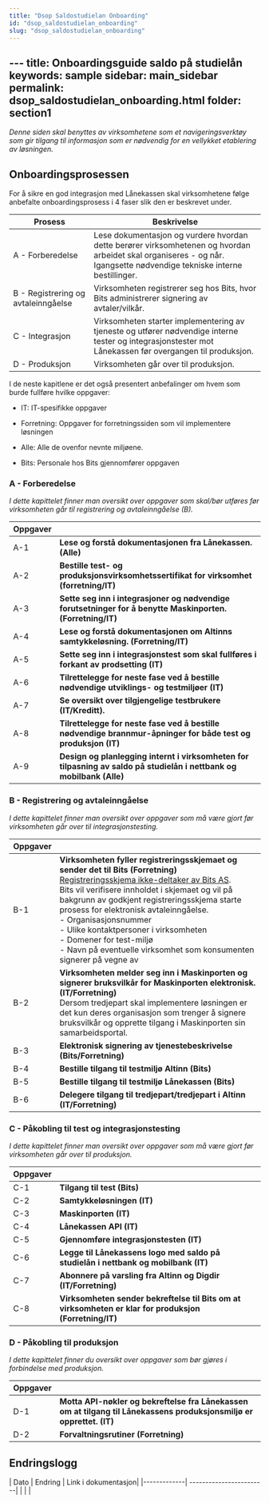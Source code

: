 ```yaml
---
title: "Dsop Saldostudielan Onboarding"
id: "dsop_saldostudielan_onboarding"
slug: "dsop_saldostudielan_onboarding"
---
```


﻿---
title: Onboardingsguide saldo på studielån
keywords: sample
sidebar: main_sidebar
permalink: dsop_saldostudielan_onboarding.html
folder: section1
---


*Denne siden skal benyttes av virksomhetene som et navigeringsverktøy som gir tilgang til informasjon som er nødvendig for en vellykket etablering av løsningen.*

## Onboardingsprosessen
For å sikre en god integrasjon med Lånekassen skal virksomhetene følge anbefalte onboardingsprosess i 4 faser slik den er beskrevet under.   

| Prosess                             | Beskrivelse                                                                                                                                                                     |
|-------------------------------------|---------------------------------------------------------------------------------------------------------------------------------------------------------------------------------|
| A - Forberedelse                    | Lese dokumentasjon og vurdere hvordan dette berører virksomhetenen og hvordan arbeidet skal organiseres - og når. <br > Igangsette nødvendige tekniske interne bestillinger. |
| B - Registrering og avtaleinngåelse | Virksomheten registrerer seg hos Bits, hvor Bits administrerer signering av avtaler/vilkår.                                                                                     |
| C - Integrasjon                     | Virksomheten starter implementering av tjeneste og utfører nødvendige interne tester og integrasjonstester mot Lånekassen før overgangen til produksjon.                        |
| D - Produksjon                      | Virksomheten går over til produksjon.                                                                                                                                           |


I de neste kapitlene er det også presentert anbefalinger om hvem som burde fullføre hvilke oppgaver:  

* IT: IT-spesifikke oppgaver

* Forretning: Oppgaver for forretningssiden som vil implementere løsningen

* Alle: Alle de ovenfor nevnte miljøene.

* Bits: Personale hos Bits gjennomfører oppgaven


### A - Forberedelse

*I dette kapittelet finner man oversikt over oppgaver som skal/bør utføres før virksomheten går til registrering og avtaleinngåelse (B).*

| Oppgaver |                                                                                                                      |
|----------|----------------------------------------------------------------------------------------------------------------------|
| A-1      | **Lese og forstå dokumentasjonen fra Lånekassen. (Alle)**                                                            | Se [Saldo på studielån](/dsop_saldostudielan_om) og [Informasjonsmodell](/dsop_saldostudielan_informasjonsmodellLanekassen)  Sidene forklarer hva tjenesten er og hvilken informasjon som leveres.|
| A-2      | **Bestille test- og produksjonsvirksomhetssertifikat for virksomhet (forretning/IT)**                                | Virksomheten må ha gyldig test- og produksjons-virksomhetssertifikater fra enten [Buypass](https:/www.buypass.no/produkter/virksomhetssertifikat-esegl#oversikt-VID) eller [Commfides](https:/www.commfides.com/commfides-virksomhetssertifikat/) <br > Det er også mulig å gjenbruke eksisterende test- og produksjonsvirksomhetssertifikat.<br >[Les mer om virksomhetssertifikat her.](https:/www.bits.no/document/bits-buypass-commfides-business-certificates-an-introduction/) |
| A-3      | **Sette seg inn i integrasjoner og nødvendige forutsetninger for å benytte Maskinporten. (Forretning/IT)**           |Maskinporten brukes til å autorisere tilgang til Lånekassens API. Se: <br > [Slik bruker du Maskinporten som API-konsument](https:/docs.digdir.no/docs/Maskinporten/maskinporten_guide_apikonsument)|
| A-4      | **Lese og forstå dokumentasjonen om Altinns samtykkeløsning. (Forretning/IT)**                                       | Se [Altinns samtykkeløsning](https:/altinn.github.io/docs/utviklingsguider/samtykke/datakonsument/komme-i-gang/).|
| A-5      | **Sette seg inn i integrasjonstest som skal fullføres i forkant av prodsetting (IT)**                                | Se [Integrasjonstest](/assets/Saldostudielan_integration_test.xlsx). Oversikt over alle test caser som skal gjennomføres før virksomhet kan gå over til produksjon.|
| A-6      | **Tilrettelegge for neste fase ved å bestille nødvendige utviklings- og testmiljøer (IT)**                           | Dette er en virksomhet-intern aktivitet.|
| A-7      | **Se oversikt over tilgjengelige testbrukere (IT/Kreditt).**                                                         | [Testdata](https:/dokumentasjon.dsop.no/dsop_saldostudielan_integrasjonstest.html#testkunder)|
| A-8      | **Tilrettelegge for neste fase ved å bestille nødvendige brannmur-åpninger for både test og produksjon (IT)**        | Dette er en virksomhet-intern aktivitet.|
| A-9      | **Design og planlegging internt i virksomheten for tilpasning av saldo på studielån i nettbank og mobilbank (Alle)** | |



### B - Registrering og avtaleinngåelse

*I dette kapittelet finner man oversikt over oppgaver som må være gjort før virksomheten går over til integrasjonstesting.*

| Oppgaver |                                                                                                                                                                                                                                                                                                                                            |
|----------|--------------------------------------------------------------------------------------------------------------------------------------------------------------------------------------------------------------------------------------------------------------------------------------------------------------------------------------------|
| B-1      | **Virksomheten fyller registreringsskjemaet og sender det til Bits (Forretning)** <br > [Registreringsskjema ikke-deltaker av Bits AS](/assets/Registreringsskjema_saldo_studielan_ikkedeltaker.docx).<br > Bits vil verifisere innholdet i skjemaet og vil på bakgrunn av godkjent registreringsskjema starte prosess for elektronisk avtaleinngåelse. <br >- Organisasjonsnummer <br >- Ulike kontaktpersoner i virksomheten <br >- Domener for test-miljø <br >- Navn på eventuelle virksomhet som konsumenten signerer på vegne av|
| B-2      | **Virksomheten melder seg inn i Maskinporten og signerer bruksvilkår for Maskinporten elektronisk. (IT/Forretning)** <br > Dersom tredjepart skal implementere løsningen er det kun deres organisasjon som trenger å signere bruksvilkår og opprette tilgang i Maskinporten sin samarbeidsportal. |
| B-3      | **Elektronisk signering av tjenestebeskrivelse (Bits/Forretning)**                                                                                                                                                                                                                                                                         |Tjenestebeskrivelsen inneholder bruksvilkårene for tjenestene og underbilag. <br > Virksomheten blir kontaktet av Bits for å starte elektronisk avtaleinngåelse. |
| B-4      | **Bestille tilgang til testmiljø Altinn (Bits)**                                                                                                                                                                                                                                                                                           | Bits bestiller API-nøklene på vegne av virksomheten, og Altinn sender nøklene direkte til foretaket. API-nøklene er nødvendig for å kunne benytte samtykkeløsningen.<br >Dersom virksomheten benytter tredjepart, og tredjepart skal benytte sitt eget virksomhetssertifikat, må egne API-nøkler for tredjepart bestilles. <br > Tredjepart får ikke direkte tilgang til tjenesten (5498_1) i Altinn, og kan kun hente på samtykke på vegne av bank som har fått tilgang til tjenesten.|
| B-5      | **Bestille tilgang til testmiljø Lånekassen (Bits)**                                                                                                                                                                                                                                                                                       | Bits bestiller tilgang til testmiljø hos Lånekassen for virksomheten. Basert på bestillingen gir Lånekassen tilgang til API’et, samt tilgang til Maskinporten og samtykkeløsningen for saldo på studielån.<br > Dersom virksomheten benytter tredjepart får både tredjepart og virksomhetene, som de implementerer på vegne av, tilgang til Lånekassens scope i Maskinporten. Det er kun tredjepart som må legge opp integrasjonen i sin samarbeidsportal.<br > Dette kan ta opptil 1-3 virkedager.|
| B-6      | **Delegere tilgang til tredjepart/tredjepart i Altinn (IT/Forretning)**                                                                                                                                                                                                                                                                    | Denne prosessen gjelder kun for virksomhet som benytter tredjeparter, hvor tredjepart skal sende forespørsel på vegne av virksomheten.<br >«Tilgang til å administrere samtykkeforespørsler og samtykketokens», slik at leverandør kan sende forespørsler på vegne av datakonsument mot samtykkeløsningen.<br > Produksjonsmiljø: Bemyndiget person hos virksomheten må delegere tilgang til tredjepart i Altinn. Se: [Veiledning delegere tilgang i Altinn](/assets/Veiledning_delegering_Altinn.pdf).|


### C - Påkobling til test og integrasjonstesting
*I dette kapittelet finner man oversikt over oppgaver som må være gjort før virksomheten går over til produksjon.*


| Oppgaver |                                                                                                        |
|----------|--------------------------------------------------------------------------------------------------------|
| C-1      | **Tilgang til test (Bits)**                                                                            | Bits får bekreftelse fra Lånekassen om tilgang er gitt og informerer dermed virksomheten at de er i test. <br > Virksomheten mottar en API-key fra Lånekassen som legges i API-key feltet i header-forespørsel mot Lånekassen. Dette er ikke samme API-key som dere mottar fra Altinn.|
| C-2      | **Samtykkeløsningen (IT)**                                                                             | Løsningen skal implementeres slik at det ikke forespørres token fra Samtykkeløsningen hver gang kunde logger inn i nettbank, mobilbank og/eller økonomiapp. Dette er for å hindre at samtykkekomponenten ikke blir overbelastet.|
| C-3      | **Maskinporten (IT)**                                                                                  | Løsningen skal implementeres slik at det ikke forespørres token fra Maskinporten hver gang kunde logger inn i nettbank, mobilbank og/eller økonomiapp. <br > Token fra Maskinporten har en varighet på 120 sekunder, og bankene benytter dermed samme token på tvers av kundene i løpet av tokenets levetid. Nytt access token forespørres når token er i ferd med å løpe ut.|
| C-4      | **Lånekassen API (IT)**                                                                                | Løsningen implementeres slik at det forespørres data fra Lånekassen kun én gang hver gang kunde logger inn i nettbank, mobilbank og/eller økonomiapp. Dette innebærer at virksomhetene må benytte [sesjonslagring](https:/dokumentasjon.dsop.no/dsop_saldostudielan_integrasjonLanekassen.html#sesjonslagring).|
| C-5      | **Gjennomføre integrasjonstesten (IT)**                                                                |[Integrasjonstest](/assets/Saldostudielan_integration_test.xlsx) er et sett med testcaser som virksomheten må utføre før de kan gå i produksjon. Fullført integrasjonstest sendes til [DSOP Support](https:/support.dsop.no/) i prosess C-8. <br > For Maskinporten skal virksomhetene benytte TEST-miljø og Samtykkeløsninge skal TT02-miljø benyttes. URLer for miljøene finnes [her](https:/dokumentasjon.dsop.no/dsop_saldostudielan_faq.html#hvilke-urler-benyttes-for-test--og-produksjonsmilj%C3%B8).|
| C-6      | **Legge til Lånekassens logo med saldo på studielån i nettbank og mobilbank (IT)**                     | Bruk av logo står beskrevet på siden [Logo Lånekassen](/dsop_saldostudielan_logoLanekassen) og i bilag 5 til tjenestebeskrivelsen.|
| C-7      | **Abonnere på varsling fra Altinn og Digdir (IT/Forretning)**                                          | [Driftvarsel Altinn og Digdir](https:/status.digdir.no/)  |
| C-8      | **Virksomheten sender bekreftelse til Bits om at virksomheten er klar for produksjon (Forretning/IT)** | Virksomheten skal bekrefte følgende: <br >- Domener for produksjonsmiljø <br > Bits vil på bakgrunn av godkjent integrasjonstest og bekreftelse på ovvenevnte punkter bestille tilgang til produksjonsmiljø hos Lånekassen.|

### D - Påkobling til produksjon
*I dette kapittelet finner du oversikt over oppgaver som bør gjøres i forbindelse med produksjon.*

| Oppgaver |                                                                                                                      |
|----------|----------------------------------------------------------------------------------------------------------------------|
| D-1      | **Motta API-nøkler og bekreftelse fra Lånekassen om at tilgang til Lånekassens produksjonsmiljø er opprettet. (IT)** | Virksomheten er i produksjon. |
| D-2      | **Forvaltningsrutiner (Forretning)**                                                                                 | Tjenestens [Forvaltningsrutiner](/assets/Forvaltningsrutiner_saldostudielan.pdf) skal innarbeides i virksomhetens. Blant annet tilrettelegge for at alle feilmeldinger, spørsmål til dokumentasjon og endringsønsker sendes til: [DSOP Support](https:/support.dsop.no/)|

## Endringslogg

| Dato         | Endring  | Link i dokumentasjon|
|-------------| ------------------------|
|    | |
